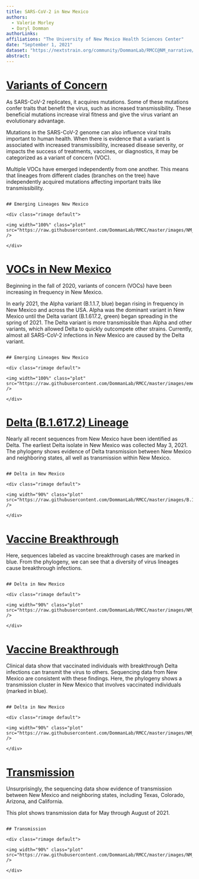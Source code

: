 ```yaml
---
title: SARS-CoV-2 in New Mexico
authors: 
  - Valerie Morley
  - Daryl Domman
authorLinks: 
affiliations: "The University of New Mexico Health Sciences Center"
date: "September 1, 2021"
dataset: "https://nextstrain.org/community/DommanLab/RMCC@NM_narrative/ncov/NM"
abstract: 
---
```



# [Variants of Concern](https://nextstrain.org/community/DommanLab/RMCC/ncov/NM)

As SARS-CoV-2 replicates, it acquires mutations. Some of these mutations confer traits that benefit the virus, such as increased transmissibility. 
These beneficial mutations increase viral fitness and give the virus variant an evolutionary advantage.

Mutations in the SARS-CoV-2 genome can also influence viral traits important to human health. 
When there is evidence that a variant is associated with increased transmissibility, increased disease severity, or impacts the success of treatments, vaccines, or diagnostics, it may be categorized as a variant of concern (VOC).

Multiple VOCs have emerged independently from one another. This means that lineages from different clades (branches on the tree) have independently acquired mutations affecting important traits like transmissibility.

```auspiceMainDisplayMarkdown

## Emerging Lineages New Mexico

<div class="rimage default">

<img width="100%" class="plot" src="https://raw.githubusercontent.com/DommanLab/RMCC/master/images/NM_VOC_tree.png" />

</div>

```

# [VOCs in New Mexico](https://nextstrain.org/community/DommanLab/RMCC/ncov/NM)

Beginning in the fall of 2020, variants of concern (VOCs) have been increasing in frequency in New Mexico.

In early 2021, the Alpha variant (B.1.1.7, blue) began rising in frequency in New Mexico and across the USA. Alpha was the dominant variant in New Mexico until the Delta variant (B.1.617.2, green) began spreading in the spring of 2021. The Delta variant is more transmissible than Alpha and other variants, which allowed Delta to quickly outcompete other strains. Currently, almost all SARS-CoV-2 infections in New Mexico are caused by the Delta variant.

```auspiceMainDisplayMarkdown

## Emerging Lineages New Mexico

<div class="rimage default">

<img width="100%" class="plot" src="https://raw.githubusercontent.com/DommanLab/RMCC/master/images/emerging_lineage_frequencies_NM.png" />

</div>

```

# [Delta (B.1.617.2) Lineage](https://nextstrain.org/community/DommanLab/RMCC/ncov/NM)

Nearly all recent sequences from New Mexico have been identified as Delta. The earliest Delta isolate in New Mexico was collected May 3, 2021. The phylogeny shows evidence of Delta transmission between New Mexico and neighboring states, all well as transmission within New Mexico.

```auspiceMainDisplayMarkdown

## Delta in New Mexico

<div class="rimage default">

<img width="90%" class="plot" src="https://raw.githubusercontent.com/DommanLab/RMCC/master/images/B.1.617.2_NM.png" />

</div>

```


# [Vaccine Breakthrough](https://nextstrain.org/community/DommanLab/RMCC/ncov/NM)

Here, sequences labeled as vaccine breakthrough cases are marked in blue. From the phylogeny, we can see that a diversity of virus lineages cause breakthrough infections.

```auspiceMainDisplayMarkdown

## Delta in New Mexico

<div class="rimage default">

<img width="90%" class="plot" src="https://raw.githubusercontent.com/DommanLab/RMCC/master/images/NM_vbt.png" />

</div>

```

# [Vaccine Breakthrough](https://nextstrain.org/community/DommanLab/RMCC/ncov/NM)

Clinical data show that vaccinated individuals with breakthrough Delta infections can transmit the virus to others. Sequencing data from New Mexico are consistent with these findings. Here, the phylogeny shows a transmission cluster in New Mexico that involves vaccinated individuals (marked in blue).

```auspiceMainDisplayMarkdown

## Delta in New Mexico

<div class="rimage default">

<img width="90%" class="plot" src="https://raw.githubusercontent.com/DommanLab/RMCC/master/images/NM_vbt_cluster.png" />

</div>

```

# [Transmission](https://nextstrain.org/community/DommanLab/RMCC/ncov/NM)

Unsurprisingly, the sequencing data show evidence of transmission between New Mexico and neighboring states, including Texas, Colorado, Arizona, and California.

This plot shows transmission data for May through August of 2021.

```auspiceMainDisplayMarkdown

## Transmission

<div class="rimage default">

<img width="90%" class="plot" src="https://raw.githubusercontent.com/DommanLab/RMCC/master/images/NM_transmission.png" />

</div>

```
